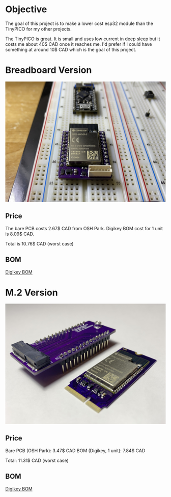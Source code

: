 # Objective

The goal of this project is to make a lower cost esp32 module than the TinyPICO
for my other projects.

The TinyPICO is great. It is small and uses low current in deep sleep but it
costs me about 40$ CAD once it reaches me. I'd prefer if I could have something
at around 10$ CAD which is the goal of this project.

# Breadboard Version

![On Breadboard](assets/img/breadboard/on_breadboard.jpeg)

## Price

The bare PCB costs 2.67$ CAD from OSH Park.
Digikey BOM cost for 1 unit is 8.09$ CAD.

Total is 10.76$ CAD (worst case)

## BOM

[Digikey BOM](https://www.digikey.ca/BOM/Create/CreateSharedBom?bomId=8507784)

# M.2 Version

![With Breadboard Adapter](assets/img/M2/with_breadboard_adapter.jpeg)

## Price

Bare PCB (OSH Park): 3.47$ CAD
BOM (Digikey, 1 unit): 7.84$ CAD

Total: 11.31$ CAD (worst case)

## BOM

[Digikey BOM](https://www.digikey.ca/BOM/Create/CreateSharedBom?bomId=8549197)
